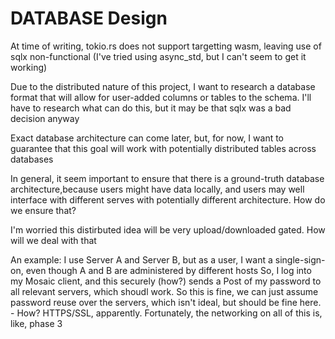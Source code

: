 # DATABASE Design

At time of writing, tokio.rs does not support targetting wasm, leaving use of sqlx non-functional (I've tried using async_std, but I can't seem to get it working)

Due to the distributed nature of this project, I want to research a database format that will allow for user-added columns or tables to the schema. I'll have to research what can do this, but it may be that sqlx was a bad decision anyway

Exact database architecture can come later, but, for now, I want to guarantee that this goal will work with potentially distributed tables across databases

In general, it seem important to ensure that there is a ground-truth database architecture,because users might have data locally, and users may well interface with different serves with potentially different architecture. How do we ensure that?

I'm worried this distirbuted idea will be very upload/downloaded gated. How will we deal with that

An example:
I use Server A and Server B, but as a user, I want a single-sign-on, even though A and B are administered by different hosts
So, I log into my Mosaic client, and this securely (how?) sends a Post of my password to all relevant servers, which shoudl work. So this is fine, we can just assume password reuse over the servers, which isn't ideal, but should be fine here.
    - How? HTTPS/SSL, apparently. Fortunately, the networking on all of this is, like, phase 3
